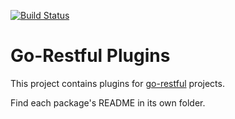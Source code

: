 [![Build Status](https://travis-ci.com/AccelByte/go-restful-plugins.svg?branch=master)](https://travis-ci.com/AccelByte/go-restful-plugins)

# Go-Restful Plugins

This project contains plugins for [go-restful](https://github.com/emicklei/go-restful) projects.

Find each package's README in its own folder.
